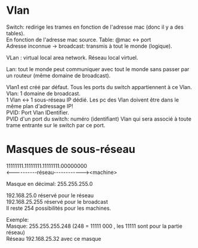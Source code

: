 # Vlan

Switch: redirige les trames en fonction de l'adresse mac (donc il y a des tables).  
En fonction de l'adresse mac source. Table: @mac <-> port  
Adresse inconnue -> broadcast: transmis à tout le monde (logique).  

VLan : virtual local area network. Réseau local virtuel.

Lan: tout le monde peut communiquer avec tout le monde sans passer par un routeur (même domaine de broadcast).

Vlan1 est créé par défaut. Tous les ports du switch appartiennent à ce Vlan.  
Vlan: 1 domaine de broadcast.  
1 Vlan <-> 1 sous-réseau IP dédié. Les pc des Vlan doivent être dans le même plan d'adressage IP!  
PVID: Port Vlan IDentifier.  
PVID d'un port du switch: numéro (identifiant) Vlan qui sera associé à toute trame entrante sur le switch par ce port.

# Masques de sous-réseau

11111111.11111111.11111111.00000000  
\<----------réseau------------\>\<machine\>
  
Masque en décimal: 255.255.255.0  
  
192.168.25.0 réservé pour le réseau  
192.168.25.255 réservé pour le broadcast  
Il reste 254 possibilités pour les machines.  
  
Exemple:  
Masque: 255.255.255.248 (248 = 11111 000 , les 11111 sont pour la partie réseau)  
Réseau 192.168.25.32 avec ce masque
  
